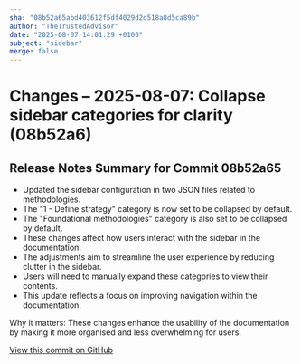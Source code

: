 ```yaml
---
sha: "08b52a65abd403612f5df4029d2d518a8d5ca89b"
author: "TheTrustedAdvisor"
date: "2025-08-07 14:01:29 +0100"
subject: "sidebar"
merge: false
---
```


# Changes – 2025-08-07: Collapse sidebar categories for clarity (08b52a6)

## Release Notes Summary for Commit 08b52a65

- Updated the sidebar configuration in two JSON files related to methodologies.
- The "1 - Define strategy" category is now set to be collapsed by default.
- The "Foundational methodologies" category is also set to be collapsed by default.
- These changes affect how users interact with the sidebar in the documentation.
- The adjustments aim to streamline the user experience by reducing clutter in the sidebar.
- Users will need to manually expand these categories to view their contents.
- This update reflects a focus on improving navigation within the documentation.

Why it matters: These changes enhance the usability of the documentation by making it more organised and less overwhelming for users.

[View this commit on GitHub](https://github.com/TheTrustedAdvisor/FabricAdoptionFramework/commit/08b52a65abd403612f5df4029d2d518a8d5ca89b)
